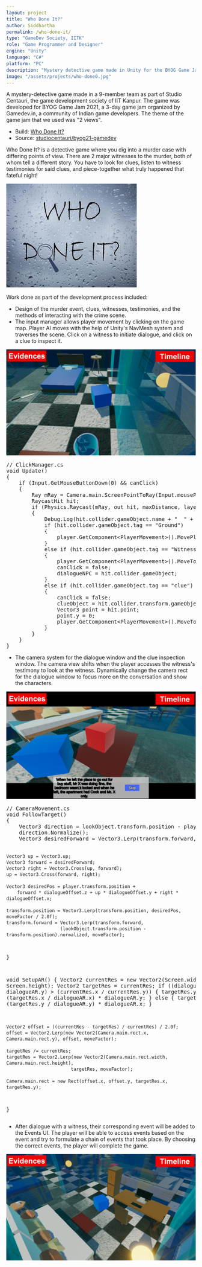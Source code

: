 ```yaml
---
layout: project
title: "Who Done It?"
author: Siddhartha
permalink: /who-done-it/
type: "GameDev Society, IITK"
role: "Game Programmer and Designer"
engine: "Unity"
language: "C#"
platform: "PC"
description: "Mystery detective game made in Unity for the BYOG Game Jam 2021. Oversaw the remote production of the game, developed the dynamic camera system, input manager and designed the narrative beats."
image: "/assets/projects/who-done0.jpg"
---
```


A mystery-detective game made in a 9-member team as part of Studio Centauri, the game development society of IIT Kanpur. The game was developed for BYOG Game Jam 2021, a 3-day game jam organized by Gamedev.in, a community of Indian game developers. The theme of the game jam that we used was "2 views".

- Build: <a href="https://studiocentauri.itch.io/who-done-it">Who Done It?</a>
- Source: <a href="https://github.com/studiocentauri/byog21-gamedev">studiocentauri/byog21-gamedev</a>

Who Done It? is a detective game where you dig into a murder case with differing points of view. There are 2 major witnesses to the murder, both of whom tell a different story. You have to look for clues, listen to witness testimonies for said clues, and piece-together what truly happened that fateful night!

<img class="article-screenshot" src="/assets/projects/who-done0.jpg" alt=""/>

Work done as part of the development process included:
- Design of the murder event, clues, witnesses, testimonies, and the methods of interacting with the crime scene.
- The input manager allows player movement by clicking on the game map. Player AI moves with the help of Unity's NavMesh system and traverses the scene. Click on a witness to initiate dialogue, and click on a clue to inspect it.

<img class="article-screenshot" src="/assets/projects/who-done3.png" alt=""/>

<div class="code-container">
<pre class="code-block">
// ClickManager.cs
void Update()
{
    if (Input.GetMouseButtonDown(0) && canClick)
    {
        Ray mRay = Camera.main.ScreenPointToRay(Input.mousePosition);
        RaycastHit hit;
        if (Physics.Raycast(mRay, out hit, maxDistance, layerMask))
        {
            Debug.Log(hit.collider.gameObject.name + "  " + hit.point);
            if (hit.collider.gameObject.tag == "Ground")
            {
                player.GetComponent&lt;PlayerMovement&gt;().MovePlayer(hit.point);
            }
            else if (hit.collider.gameObject.tag == "Witness")
            {
                player.GetComponent&lt;PlayerMovement&gt;().MoveToTarget(hit.point);
                canClick = false;
                dialogueNPC = hit.collider.gameObject;
            }
            else if (hit.collider.gameObject.tag == "clue")
            {
                canClick = false;
                clueObject = hit.collider.transform.gameObject;
                Vector3 point = hit.point;
                point.y = 0;
                player.GetComponent&lt;PlayerMovement&gt;().MoveToTarget(point, true);
            }
        }
    }
}
</pre>
</div>

- The camera system for the dialogue window and the clue inspection window. The camera view shifts when the player accesses the witness's testimony to look at the witness. Dynamically change the camera rect for the dialogue window to focus more on the conversation and show the characters.

<img class="article-screenshot" src="/assets/projects/who-done1.png" alt=""/>

<div class="code-container">
<pre class="code-block">
// CameraMovement.cs
void FollowTarget()
{
    Vector3 direction = lookObject.transform.position - player.transform.position;
    direction.Normalize();
    Vector3 desiredForward = Vector3.Lerp(transform.forward, direction, moveFactor);

    Vector3 up = Vector3.up;
    Vector3 forward = desiredForward;
    Vector3 right = Vector3.Cross(up, forward);
    up = Vector3.Cross(forward, right);

    Vector3 desiredPos = player.transform.position +
        forward * dialogueOffset.z + up * dialogueOffset.y + right * dialogueOffset.x;

    transform.position = Vector3.Lerp(transform.position, desiredPos, moveFactor / 2.0f);
    transform.forward = Vector3.Lerp(transform.forward, 
                        (lookObject.transform.position - transform.position).normalized, moveFactor);
}

void SetupAR()
{
    Vector2 currentRes = new Vector2(Screen.width, Screen.height);
    Vector2 targetRes = currentRes;
    if ((dialogueAR.x / dialogueAR.y) > (currentRes.x / currentRes.y))
    {
        targetRes.y = (targetRes.x / dialogueAR.x) * dialogueAR.y;
    }
    else
    {
        targetRes.x = (targetRes.y / dialogueAR.y) * dialogueAR.x;
    }

    Vector2 offset = ((currentRes - targetRes) / currentRes) / 2.0f;
    offset = Vector2.Lerp(new Vector2(Camera.main.rect.x, Camera.main.rect.y), offset, moveFactor);

    targetRes /= currentRes;
    targetRes = Vector2.Lerp(new Vector2(Camera.main.rect.width, Camera.main.rect.height), 
                            targetRes, moveFactor);

    Camera.main.rect = new Rect(offset.x, offset.y, targetRes.x, targetRes.y);
}
</pre>
</div>

- After dialogue with a witness, their corresponding event will be added to the Events UI. The player will be able to access events based on the event and try to formulate a chain of events that took place. By choosing the correct events, the player will complete the game.

<img class="article-screenshot" src="/assets/projects/who-done2.png" alt=""/>
